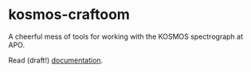 # kosmos-craftoom
A cheerful mess of tools for working with the KOSMOS spectrograph at APO.

Read (draft!) [documentation](https://zkbt.github.io/kosmos-craftroom).
